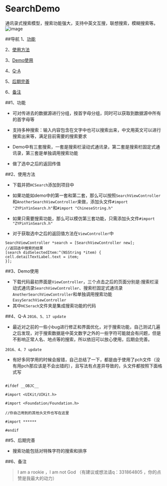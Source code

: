 # SearchDemo

通讯录式搜索模型，搜索功能强大，支持中英文互搜，联想搜索，模糊搜索等。
![image](https://github.com/honeycao/SearchDemo/blob/master/FriendSearch.gif) 

##导航
1、[功能](https://github.com/honeycao/SearchDemo#功能)

2、[使用方法](https://github.com/honeycao/SearchDemo#使用方法)

3、[Demo使用](https://github.com/honeycao/SearchDemo#Demo使用)

4、[Q-A](https://github.com/honeycao/SearchDemo#Q-A)

5、[后期完善](https://github.com/honeycao/SearchDemo#后期完善)

6、[备注](https://github.com/honeycao/SearchDemo#备注)

##1、功能

* 可对传进去的数据源进行分组，按首字母分组，同时可以获取到数据源中所有的首字母等

* 支持多种搜索：输入内容包含在文字中也可以搜索出来，中文用英文可以进行搜索出来等，满足目前需要的搜索要求

* Demo中有三套搜索，一套是搜索栏滚动式通讯录，第二套是搜索栏固定式通讯录，第三套是单独调用搜索功能

* 做了选中之后的返回传值

##2、使用方法
* 下载并把`HCSearch`添加到项目中
* 如果功能如demo中的第一套和第二套，那么可以按照`SearchViewController`和`AnotherSearchViewController`来做，添加头文件`#import "ZYPinYinSearch.h"`和`#import "ChineseString.h"`
* 如果只需要搜索功能，那么可以模仿第三套功能，只需添加头文件`#import "ZYPinYinSearch.h"`

* 对于获取选中之后的返回值方法在`ViewController`中
```obj-c
SearchViewController *search = [SearchViewController new];
//返回选中搜索的结果
[search didSelectedItem:^(NSString *item) {
cell.detailTextLabel.text = item;
}];

```
##3、Demo使用
* 下载代码最初界面是`ViewController`，三个点击之后的页面分别是:搜索栏滚动式通讯录`SearchViewController`、搜索栏固定式通讯录`AnotherSearchViewController`和单独调用搜索功能`EasySerachViewController`
* 其中`HCSerach`文件夹是集成搜索功能的代码

##4、Q-A
`2016、5、17 update`
* 最近对之前的一些小bug进行修正和界面优化，对于搜索功能，自己测试几遍之后发现，对于搜索数据是中英文数字之外的一些字符可能就会有问题，但是不影响正常人名、地点等的搜索，所以依旧可以放心使用，后期会完善。

`2016、4、7 update`
* 有好多同学用的时候会报错，自己总结了一下，都是由于使用了pch文件（没有用pch那应该是不会出错的），且写法有点差异导致的，头文件都按照下面格式写
```obj-c

#ifdef __OBJC__

#import <UIKit/UIKit.h>

#import <Foundation/Foundation.h>

//你自己用到的其他头文件也写在这里

#import ******

#endif

```

##5、后期完善
* 搜索功能包括对特殊字符的搜索和排序

##6、备注
>I am a rookie ，I am not God （有建议或想法请q：331864805 ，你的点赞是我最大的动力）
